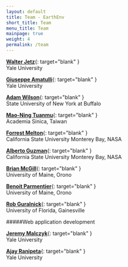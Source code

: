 ```yaml
---
layout: default
title: Team - EarthEnv
short_title: Team
menu_title: Team
mainpage: true
weight: 4
permalink: /team
---
```


[**Walter Jetz**](http://jetzlab.yale.edu/){: target="blank" }  
Yale University  

[**Giuseppe Amatulli**](http://jetzlab.yale.edu/people/giuseppe-amatulli){: target="blank" }  
Yale University  

[**Adam Wilson**](http://adamwilson.us/){: target="blank" }  
State University of New York at Buffalo  

[**Mao-Ning Tuanmu**](https://sites.google.com/site/mntuanmu/){: target="blank" }  
Academia Sinica, Taiwan  

[**Forrest Melton**](https://csumb.edu/directory/people/forrest-melton){: target="blank" }  
California State University Monterey Bay, NASA  

[**Alberto Guzman**](https://csumb.edu/directory/people/alberto-guzman){: target="blank" }  
California State University Monterey Bay, NASA  

[**Brian McGill**](http://www.brianmcgill.org/){: target="blank" }  
University of Maine, Orono  

[**Benoit Parmentier**](https://www.researchgate.net/profile/Benoit_Parmentier2){: target="blank" }  
University of Maine, Orono  

[**Rob Guralnick**](https://sites.google.com/site/robgur/){: target="blank" }  
University of Florida, Gainesville  

#####Web application development

[**Jeremy Malczyk**](https://mol.org/team/){: target="blank" }  
Yale University

[**Ajay Ranipeta**](https://mol.org/team/){: target="blank" }  
Yale University





